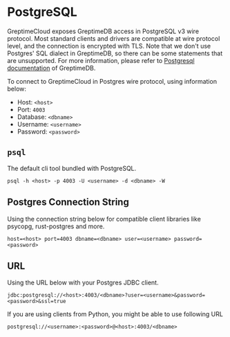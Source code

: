 # PostgreSQL

GreptimeCloud exposes GreptimeDB access in PostgreSQL v3 wire protocol. Most
standard clients and drivers are compatible at wire protocol level, and the connection is encrypted with TLS.
Note that we don't use Postgres' SQL dialect in GreptimeDB, so there can be some statements
that are unsupported.
For more information, please refer to [Postgresql documentation](https://docs.greptime.com/user-guide/protocols/postgresql) of GreptimeDB.

To connect to GreptimeCloud in Postgres wire protocol, using information below:

- Host: `<host>`
- Port: `4003`
- Database: `<dbname>`
- Username: `<username>`
- Password: `<password>`

## `psql`

The default cli tool bundled with PostgreSQL.

```text
psql -h <host> -p 4003 -U <username> -d <dbname> -W
```

## Postgres Connection String

Using the connection string below for compatible client libraries like psycopg,
rust-postgres and more.

```text
host=<host> port=4003 dbname=<dbname> user=<username> password=<password>
```

## URL

Using the URL below with your Postgres JDBC client.

```text
jdbc:postgresql://<host>:4003/<dbname>?user=<username>&password=<password>&ssl=true
```

If you are using clients from Python, you might be able to use following URL

```text
postgresql://<username>:<password>@<host>:4003/<dbname>
```
